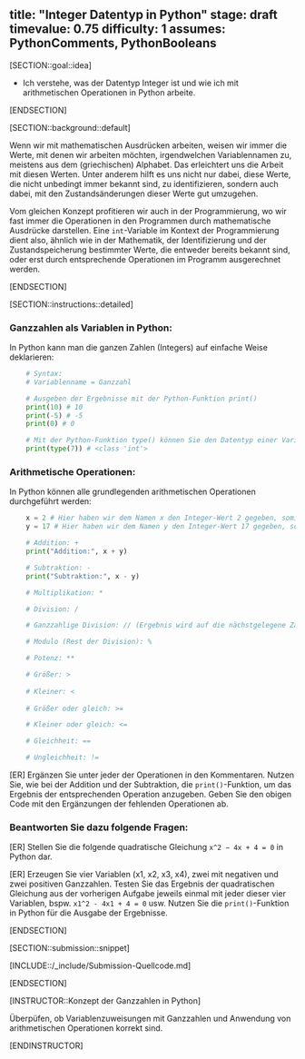 title: "Integer Datentyp in Python"
stage: draft
timevalue: 0.75
difficulty: 1
assumes: PythonComments, PythonBooleans
---

[SECTION::goal::idea]

- Ich verstehe, was der Datentyp Integer ist und
wie ich mit arithmetischen Operationen in Python arbeite.

[ENDSECTION]

[SECTION::background::default]

Wenn wir mit mathematischen Ausdrücken arbeiten, weisen wir immer die Werte,
mit denen wir arbeiten möchten, irgendwelchen Variablennamen zu,
meistens aus dem (griechischen) Alphabet. Das erleichtert uns die Arbeit mit diesen Werten.
Unter anderem hilft es uns nicht nur dabei, diese Werte, die nicht unbedingt immer bekannt sind,
zu identifizieren, sondern auch dabei, mit den Zustandsänderungen dieser Werte gut umzugehen.

Vom gleichen Konzept profitieren wir auch in der Programmierung,
wo wir fast immer die Operationen in den Programmen durch mathematische Ausdrücke darstellen.
Eine `int`-Variable im Kontext der Programmierung dient also, ähnlich wie in der Mathematik,
der Identifizierung und der Zustandspeicherung bestimmter Werte, die entweder bereits bekannt sind,
oder erst durch entsprechende Operationen im Programm ausgerechnet werden.

[ENDSECTION]

[SECTION::instructions::detailed]

### Ganzzahlen als Variablen in Python:

In Python kann man die ganzen Zahlen (Integers) auf einfache Weise deklarieren:

```python
    # Syntax:
    # Variablenname = Ganzzahl

    # Ausgeben der Ergebnisse mit der Python-Funktion print() 
    print(10) # 10
    print(-5) # -5
    print(0) # 0

    # Mit der Python-Funktion type() können Sie den Datentyp einer Variable herausfinden. 
    print(type(7)) # <class 'int'> 
```

### Arithmetische Operationen:

In Python können alle grundlegenden arithmetischen Operationen durchgeführt werden:


```python
    x = 2 # Hier haben wir dem Namen x den Integer-Wert 2 gegeben, somit entsteht die Variable x.
    y = 17 # Hier haben wir dem Namen y den Integer-Wert 17 gegeben, somit entsteht die Variable y.

    # Addition: +
    print("Addition:", x + y)

    # Subtraktion: -
    print("Subtraktion:", x - y)

    # Multiplikation: *

    # Division: /

    # Ganzzahlige Division: // (Ergebnis wird auf die nächstgelegene Zahl gerundet)

    # Modulo (Rest der Division): %

    # Potenz: **

    # Größer: >
    
    # Kleiner: <
    
    # Größer oder gleich: >=

    # Kleiner oder gleich: <=

    # Gleichheit: == 

    # Ungleichheit: !=

```

[ER] Ergänzen Sie unter jeder der Operationen in den Kommentaren.
Nutzen Sie, wie bei der Addition und der Subtraktion, die `print()`-Funktion,
um das Ergebnis der entsprechenden Operation anzugeben.
Geben Sie den obigen Code mit den Ergänzungen der fehlenden Operationen ab.

### Beantworten Sie dazu folgende Fragen:

[ER] Stellen Sie die folgende quadratische Gleichung `x^2 − 4x + 4 = 0` in Python dar.

[ER] Erzeugen Sie vier Variablen (x1, x2, x3, x4), zwei mit negativen und zwei positiven Ganzzahlen.
Testen Sie das Ergebnis der quadratischen Gleichung aus der vorherigen Aufgabe jeweils einmal mit
jeder dieser vier Variablen, bspw. `x1^2 - 4x1 + 4 = 0` usw.
Nutzen Sie die `print()`-Funktion in Python für die Ausgabe der Ergebnisse. 

[ENDSECTION]

[SECTION::submission::snippet]

[INCLUDE::/_include/Submission-Quellcode.md]

[ENDSECTION]

[INSTRUCTOR::Konzept der Ganzzahlen in Python]

Überpüfen, ob Variablenzuweisungen mit Ganzzahlen und Anwendung von
arithmetischen Operationen korrekt sind.

[ENDINSTRUCTOR]